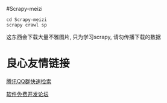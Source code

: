 #Scrapy-meizi


	cd Scrapy-meizi
	scrapy crawl sp
	

这东西会下载大量不雅图片,  只为学习scrapy, 请勿传播下载的数据

 # 良心友情链接

[腾讯QQ群快速检索](http://u.720life.cn/s/8cf73f7c)

[软件免费开发论坛](http://u.720life.cn/s/bbb01dc0)
